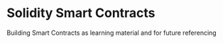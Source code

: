 # Solidity Smart Contracts

Building Smart Contracts as learning material and for future referencing 